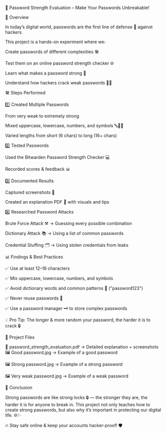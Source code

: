 🔐 Password Strength Evaluation – Make Your Passwords Unbreakable!

📌 Overview

In today’s digital world, passwords are the first line of defense 🔰 against hackers.

This project is a hands-on experiment where we:

Create passwords of different complexities 🛠️

Test them on an online password strength checker 🌐

Learn what makes a password strong 💪

Understand how hackers crack weak passwords 🕵️‍♂️

🛠️ Steps Performed

1️⃣ Created Multiple Passwords

From very weak to extremely strong

Mixed uppercase, lowercase, numbers, and symbols 🔤🔢💥

Varied lengths from short (6 chars) to long (16+ chars)

2️⃣ Tested Passwords

Used the Bitwarden Password Strength Checker 💻

Recorded scores & feedback 📊

3️⃣ Documented Results

Captured screenshots 📸

Created an explanation PDF 📄 with visuals and tips

4️⃣ Researched Password Attacks

Brute Force Attack ⚒️ → Guessing every possible combination

Dictionary Attack 📚 → Using a list of common passwords

Credential Stuffing 🗂️ → Using stolen credentials from leaks

📊 Findings & Best Practices

✅ Use at least 12–16 characters

✅ Mix uppercase, lowercase, numbers, and symbols

✅ Avoid dictionary words and common patterns 🚫 ("password123")

✅ Never reuse passwords 🔁

✅ Use a password manager 🗝️ to store complex passwords

💡 Pro Tip: The longer & more random your password, the harder it is to crack 🔒

📂 Project Files

📄 password_strength_evaluation.pdf → Detailed explanation + screenshots
🖼️ Good password.jpg → Example of a good password

🖼️ Strong password.jpg → Example of a strong password

🖼️ Very weak password.jpg → Example of a weak password

🎯 Conclusion

Strong passwords are like strong locks 🔒 — the stronger they are, the harder it is for anyone to break in.
This project not only teaches how to create strong passwords, but also why it’s important in protecting our digital life. 🌐✨

🔥 Stay safe online & keep your accounts hacker-proof! 🛡️


